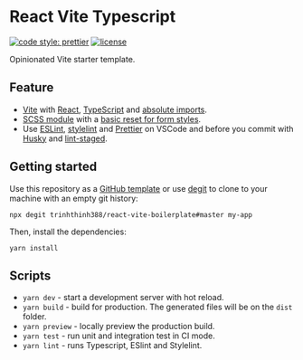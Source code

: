 # React Vite Typescript

[![code style: prettier](https://img.shields.io/badge/code_style-prettier-ff69b4.svg)](https://github.com/prettier/prettier)
[![license](https://img.shields.io/badge/license-MIT-green.svg)](https://github.com/trinhthinh388/react-vite-boilerplate/blob/main/LICENSE)

Opinionated Vite starter template.

## Feature

- [Vite](https://vitejs.dev) with [React](https://reactjs.org), [TypeScript](https://www.typescriptlang.org) and [absolute imports](https://github.com/aleclarson/vite-tsconfig-paths).
- [SCSS module](https://sass-lang.com) with a [basic reset for form styles](https://gist.github.com/hcatlin/1027867).
- Use [ESLint](https://eslint.org), [stylelint](https://stylelint.io) and [Prettier](https://prettier.io) on VSCode and before you commit with [Husky](https://github.com/typicode/husky) and [lint-staged](https://github.com/okonet/lint-staged).

## Getting started

Use this repository as a [GitHub template](https://github.com/trinhthinh388/react-vite-boilerplate) or use [degit](https://github.com/Rich-Harris/degit) to clone to your machine with an empty git history:

```
npx degit trinhthinh388/react-vite-boilerplate#master my-app
```

Then, install the dependencies:

```
yarn install
```

## Scripts

- `yarn dev` - start a development server with hot reload.
- `yarn build` - build for production. The generated files will be on the `dist` folder.
- `yarn preview` - locally preview the production build.
- `yarn test` - run unit and integration test in CI mode.
- `yarn lint` - runs Typescript, ESlint and Stylelint.
